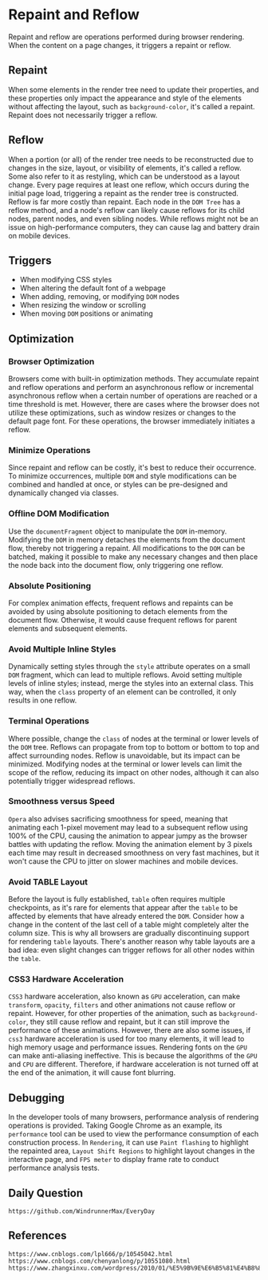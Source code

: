 # Repaint and Reflow

Repaint and reflow are operations performed during browser rendering. When the content on a page changes, it triggers a repaint or reflow.

## Repaint
When some elements in the render tree need to update their properties, and these properties only impact the appearance and style of the elements without affecting the layout, such as `background-color`, it's called a repaint. Repaint does not necessarily trigger a reflow.

## Reflow
When a portion (or all) of the render tree needs to be reconstructed due to changes in the size, layout, or visibility of elements, it's called a reflow. Some also refer to it as restyling, which can be understood as a layout change. Every page requires at least one reflow, which occurs during the initial page load, triggering a repaint as the render tree is constructed. Reflow is far more costly than repaint. Each node in the `DOM Tree` has a reflow method, and a node's reflow can likely cause reflows for its child nodes, parent nodes, and even sibling nodes. While reflows might not be an issue on high-performance computers, they can cause lag and battery drain on mobile devices.

## Triggers
* When modifying CSS styles
* When altering the default font of a webpage
* When adding, removing, or modifying `DOM` nodes
* When resizing the window or scrolling
* When moving `DOM` positions or animating

## Optimization

### Browser Optimization
Browsers come with built-in optimization methods. They accumulate repaint and reflow operations and perform an asynchronous reflow or incremental asynchronous reflow when a certain number of operations are reached or a time threshold is met. However, there are cases where the browser does not utilize these optimizations, such as window resizes or changes to the default page font. For these operations, the browser immediately initiates a reflow.

### Minimize Operations
Since repaint and reflow can be costly, it's best to reduce their occurrence. To minimize occurrences, multiple `DOM` and style modifications can be combined and handled at once, or styles can be pre-designed and dynamically changed via classes.

### Offline DOM Modification
Use the `documentFragment` object to manipulate the `DOM` in-memory. Modifying the `DOM` in memory detaches the elements from the document flow, thereby not triggering a repaint. All modifications to the `DOM` can be batched, making it possible to make any necessary changes and then place the node back into the document flow, only triggering one reflow.

### Absolute Positioning
For complex animation effects, frequent reflows and repaints can be avoided by using absolute positioning to detach elements from the document flow. Otherwise, it would cause frequent reflows for parent elements and subsequent elements.

### Avoid Multiple Inline Styles
Dynamically setting styles through the `style` attribute operates on a small `DOM` fragment, which can lead to multiple reflows. Avoid setting multiple levels of inline styles; instead, merge the styles into an external class. This way, when the `class` property of an element can be controlled, it only results in one reflow.

### Terminal Operations
Where possible, change the `class` of nodes at the terminal or lower levels of the `DOM` tree. Reflows can propagate from top to bottom or bottom to top and affect surrounding nodes. Reflow is unavoidable, but its impact can be minimized. Modifying nodes at the terminal or lower levels can limit the scope of the reflow, reducing its impact on other nodes, although it can also potentially trigger widespread reflows.

### Smoothness versus Speed
`Opera` also advises sacrificing smoothness for speed, meaning that animating each 1-pixel movement may lead to a subsequent reflow using 100% of the CPU, causing the animation to appear jumpy as the browser battles with updating the reflow. Moving the animation element by 3 pixels each time may result in decreased smoothness on very fast machines, but it won't cause the CPU to jitter on slower machines and mobile devices.

### Avoid TABLE Layout
Before the layout is fully established, `table` often requires multiple checkpoints, as it's rare for elements that appear after the `table` to be affected by elements that have already entered the `DOM`. Consider how a change in the content of the last cell of a table might completely alter the column size. This is why all browsers are gradually discontinuing support for rendering `table` layouts. There's another reason why table layouts are a bad idea: even slight changes can trigger reflows for all other nodes within the `table`.

### CSS3 Hardware Acceleration
`CSS3` hardware acceleration, also known as `GPU` acceleration, can make `transform`, `opacity`, `filters` and other animations not cause reflow or repaint. However, for other properties of the animation, such as `background-color`, they still cause reflow and repaint, but it can still improve the performance of these animations. However, there are also some issues, if `css3` hardware acceleration is used for too many elements, it will lead to high memory usage and performance issues. Rendering fonts on the `GPU` can make anti-aliasing ineffective. This is because the algorithms of the `GPU` and `CPU` are different. Therefore, if hardware acceleration is not turned off at the end of the animation, it will cause font blurring.

## Debugging
In the developer tools of many browsers, performance analysis of rendering operations is provided. Taking Google Chrome as an example, its `performance` tool can be used to view the performance consumption of each construction process. In `Rendering`, it can use `Paint flashing` to highlight the repainted area, `Layout Shift Regions` to highlight layout changes in the interactive page, and `FPS meter` to display frame rate to conduct performance analysis tests.

## Daily Question

```
https://github.com/WindrunnerMax/EveryDay
```

## References

```
https://www.cnblogs.com/lpl666/p/10545042.html
https://www.cnblogs.com/chenyanlong/p/10551080.html
https://www.zhangxinxu.com/wordpress/2010/01/%E5%9B%9E%E6%B5%81%E4%B8%8E%E9%87%8D%E7%BB%98%EF%BC%9Acss%E6%80%A7%E8%83%BD%E8%AE%A9javascript%E5%8F%98%E6%85%A2%EF%BC%9F/
```